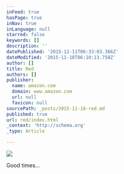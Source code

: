 ```yaml
---
inFeed: true
hasPage: true
inNav: true
inLanguage: null
starred: false
keywords: []
description: ''
datePublished: '2015-12-11T06:33:03.366Z'
dateModified: '2015-11-18T06:10:13.758Z'
author: []
title: Red
authors: []
publisher:
  name: amazon.com
  domain: www.amazon.com
  url: null
  favicon: null
sourcePath: _posts/2015-11-18-red.md
published: true
url: red/index.html
_context: 'http://schema.org'
_type: Article

---
```

![](https://content-na.drive.amazonaws.com/cdproxy/templink/Fdb8U0Ra57KOmqUOPtqm3y4fRw_pBU2uTRVR2zvw7qgLAYspN/alt/thumb?viewBox=1795)

Good times...